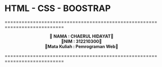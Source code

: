 # HTML - CSS - BOOSTRAP
===========================================================================<br>
<p align="center">
&#128640 <b>NAMA : CHAERUL HIDAYAT</b>&#128640 <br>
&#128640<b>NIM : 312210300</b>&#128640 <br>
&#128640<b>Mata Kuliah : Pemrograman Web</b>&#128640 <br>
</p>
===========================================================================<br><br>


